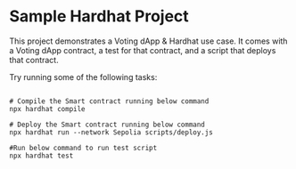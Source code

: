 # Sample Hardhat Project

This project demonstrates a Voting dApp & Hardhat use case. It comes with a Voting dApp contract, a test for that contract, and a script that deploys that contract.

Try running some of the following tasks:

```shell

# Compile the Smart contract running below command
npx hardhat compile

# Deploy the Smart contract running below command
npx hardhat run --network Sepolia scripts/deploy.js

#Run below command to run test script
npx hardhat test 
